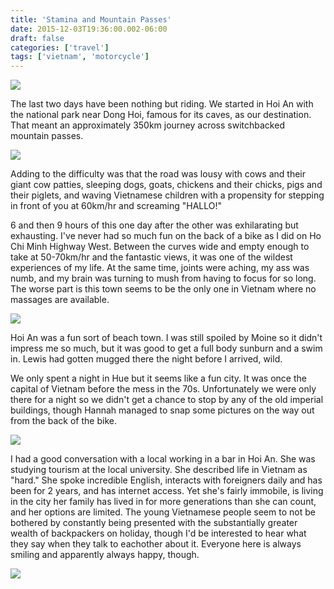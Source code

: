 ```yaml
---
title: 'Stamina and Mountain Passes'
date: 2015-12-03T19:36:00.002-06:00
draft: false
categories: ['travel']
tags: ['vietnam', 'motorcycle']
---
```


[![](http://3.bp.blogspot.com/-amK1Q0Dtzq4/Vl_9vybtGfI/AAAAAAABJYA/06IGAx5iuJ4/s400/20151203_104220.jpg)](http://3.bp.blogspot.com/-amK1Q0Dtzq4/Vl_9vybtGfI/AAAAAAABJYA/06IGAx5iuJ4/s1600/20151203_104220.jpg)


The last two days have been nothing but riding. We started in Hoi An with the national park near Dong Hoi, famous for its caves, as our destination. That meant an approximately 350km journey across switchbacked mountain passes.


[![](http://3.bp.blogspot.com/-kyFdatdW20k/Vl3GTfIEIDI/AAAAAAABJPQ/SXoZwB56oZ0/s400/DSC_7628.JPG)](http://3.bp.blogspot.com/-kyFdatdW20k/Vl3GTfIEIDI/AAAAAAABJPQ/SXoZwB56oZ0/s1600/DSC_7628.JPG)


Adding to the difficulty was that the road was lousy with cows and their giant cow patties, sleeping dogs, goats, chickens and their chicks, pigs and their piglets, and waving Vietnamese children with a propensity for stepping in front of you at 60km/hr and screaming "HALLO!"

6 and then 9 hours of this one day after the other was exhilarating but exhausting. I've never had so much fun on the back of a bike as I did on Ho Chi Minh Highway West. Between the curves wide and empty enough to take at 50-70km/hr and the fantastic views, it was one of the wildest experiences of my life. At the same time, joints were aching, my ass was numb, and my brain was turning to mush from having to focus for so long. The worse part is this town seems to be the only one in Vietnam where no massages are available.


[![](http://3.bp.blogspot.com/-tZ-Xnkq4Hts/Vl3GTTIh3BI/AAAAAAABJPQ/NLO2-yEbiwU/s400/DSC_7677.JPG)](http://3.bp.blogspot.com/-tZ-Xnkq4Hts/Vl3GTTIh3BI/AAAAAAABJPQ/NLO2-yEbiwU/s1600/DSC_7677.JPG)



Hoi An was a fun sort of beach town. I was still spoiled by Moine so it didn't impress me so much, but it was good to get a full body sunburn and a swim in. Lewis had gotten mugged there the night before I arrived, wild.

We only spent a night in Hue but it seems like a fun city. It was once the capital of Vietnam before the mess in the 70s. Unfortunately we were only there for a night so we didn't get a chance to stop by any of the old imperial buildings, though Hannah managed to snap some pictures on the way out from the back of the bike.


[![](http://3.bp.blogspot.com/-MMa7VSrqCc0/Vl_9v-l_ndI/AAAAAAABJaE/AOscpWgIpX8/s400/DSC_7764.JPG)](http://3.bp.blogspot.com/-MMa7VSrqCc0/Vl_9v-l_ndI/AAAAAAABJaE/AOscpWgIpX8/s1600/DSC_7764.JPG)


I had a good conversation with a local working in a bar in Hoi An. She was studying tourism at the local university. She described life in Vietnam as "hard." She spoke incredible English, interacts with foreigners daily and has been for 2 years, and has internet access. Yet she's fairly immobile, is living in the city her family has lived in for more generations than she can count, and her options are limited. The young Vietnamese people seem to not be bothered by constantly being presented with the substantially greater wealth of backpackers on holiday, though I'd be interested to hear what they say when they talk to eachother about it. Everyone here is always smiling and apparently always happy, though.


[![](http://2.bp.blogspot.com/-zhpt1AkB7aw/Vl_9vwYv8pI/AAAAAAABJYA/vtRJs1WX7ks/s400/20151203_121802.jpg)](http://2.bp.blogspot.com/-zhpt1AkB7aw/Vl_9vwYv8pI/AAAAAAABJYA/vtRJs1WX7ks/s1600/20151203_121802.jpg)
